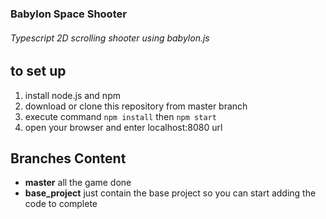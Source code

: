 ### Babylon Space Shooter
###### Typescript 2D scrolling shooter using babylon.js

## to set up
1. install node.js and npm
2. download or clone this repository from master branch  
3. execute command ```npm install``` then ```npm start```
4. open your browser and enter localhost:8080 url

## Branches Content
- **master** all the game done
- **base_project** just contain the base project so you can start adding the code to complete
